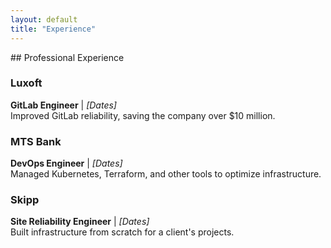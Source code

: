 ```yaml
---
layout: default
title: "Experience"
---
```


<div class="content">
## Professional Experience

### Luxoft
**GitLab Engineer** | *[Dates]*  
Improved GitLab reliability, saving the company over $10 million.

### MTS Bank
**DevOps Engineer** | *[Dates]*  
Managed Kubernetes, Terraform, and other tools to optimize infrastructure.

### Skipp
**Site Reliability Engineer** | *[Dates]*  
Built infrastructure from scratch for a client's projects.
</div>

